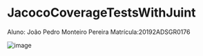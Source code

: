 # JacocoCoverageTestsWithJuint

Aluno: João Pedro Monteiro Pereira
Matrícula:20192ADSGR0176

![image](https://user-images.githubusercontent.com/56613291/160222126-cf3ab417-f84d-4899-ac19-8700a9590006.png)

